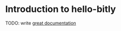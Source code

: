 # Introduction to hello-bitly

TODO: write [great documentation](http://jacobian.org/writing/what-to-write/)
